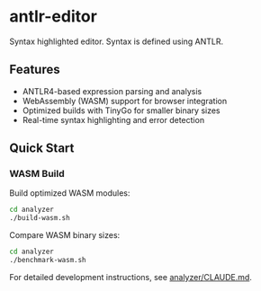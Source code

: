# antlr-editor

Syntax highlighted editor. Syntax is defined using ANTLR.

## Features

- ANTLR4-based expression parsing and analysis
- WebAssembly (WASM) support for browser integration
- Optimized builds with TinyGo for smaller binary sizes
- Real-time syntax highlighting and error detection

## Quick Start

### WASM Build

Build optimized WASM modules:

```bash
cd analyzer
./build-wasm.sh
```

Compare WASM binary sizes:

```bash
cd analyzer  
./benchmark-wasm.sh
```

For detailed development instructions, see [analyzer/CLAUDE.md](./analyzer/CLAUDE.md).
